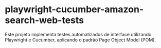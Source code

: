 # playwright-cucumber-amazon-search-web-tests
Este projeto implementa testes automatizados de interface utilizando Playwright e Cucumber, aplicando o padrão Page Object Model (POM).  
